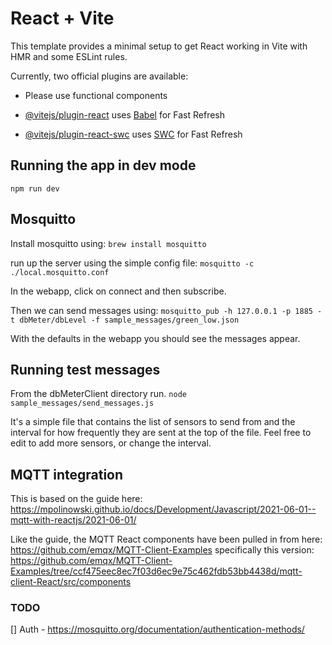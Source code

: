 # React + Vite

This template provides a minimal setup to get React working in Vite with HMR and some ESLint rules.

Currently, two official plugins are available:

- Please use functional components

- [@vitejs/plugin-react](https://github.com/vitejs/vite-plugin-react/blob/main/packages/plugin-react/README.md) uses [Babel](https://babeljs.io/) for Fast Refresh
- [@vitejs/plugin-react-swc](https://github.com/vitejs/vite-plugin-react-swc) uses [SWC](https://swc.rs/) for Fast Refresh

## Running the app in dev mode
`npm run dev`

## Mosquitto
Install mosquitto using:
`brew install mosquitto`

run up the server using the simple config file:
`mosquitto -c ./local.mosquitto.conf`

In the webapp, click on connect and then subscribe.

Then we can send messages using:
`mosquitto_pub -h 127.0.0.1 -p 1885 -t dbMeter/dbLevel -f sample_messages/green_low.json`

With the defaults in the webapp you should see the messages appear.

## Running test messages
From the dbMeterClient directory run.
`node sample_messages/send_messages.js`

It's a simple file that contains the list of sensors to send from and the interval
for how frequently they are sent at the top of the file. Feel free to edit to add
more sensors, or change the interval.

## MQTT integration

This is based on the guide here:
https://mpolinowski.github.io/docs/Development/Javascript/2021-06-01--mqtt-with-reactjs/2021-06-01/

Like the guide, the MQTT React components have been pulled in from here:
https://github.com/emqx/MQTT-Client-Examples
specifically this version:
https://github.com/emqx/MQTT-Client-Examples/tree/ccf475eec8ec7f03d6ec9e75c462fdb53bb4438d/mqtt-client-React/src/components

### TODO
[] Auth - https://mosquitto.org/documentation/authentication-methods/
